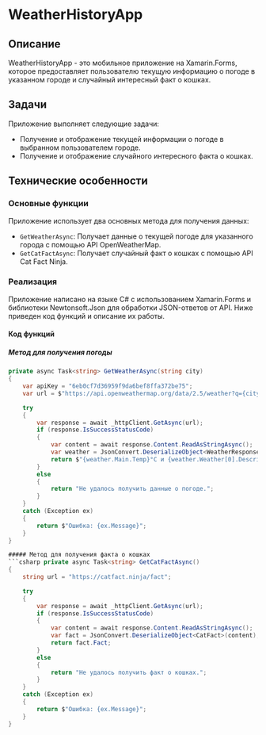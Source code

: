 # WeatherHistoryApp

## Описание

WeatherHistoryApp - это мобильное приложение на Xamarin.Forms, которое предоставляет пользователю текущую информацию о погоде в указанном городе и случайный интересный факт о кошках. 

## Задачи

Приложение выполняет следующие задачи:
- Получение и отображение текущей информации о погоде в выбранном пользователем городе.
- Получение и отображение случайного интересного факта о кошках.

## Технические особенности

### Основные функции

Приложение использует два основных метода для получения данных:
- `GetWeatherAsync`: Получает данные о текущей погоде для указанного города с помощью API OpenWeatherMap.
- `GetCatFactAsync`: Получает случайный факт о кошках с помощью API Cat Fact Ninja.

### Реализация

Приложение написано на языке C# с использованием Xamarin.Forms и библиотеки Newtonsoft.Json для обработки JSON-ответов от API. Ниже приведен код функций и описание их работы.

#### Код функций

##### Метод для получения погоды

```csharp
private async Task<string> GetWeatherAsync(string city)
{
    var apiKey = "6eb0cf7d36959f9da6bef8ffa372be75";
    var url = $"https://api.openweathermap.org/data/2.5/weather?q={city}&appid={apiKey}&units=metric&lang=ru";

    try
    {
        var response = await _httpClient.GetAsync(url);
        if (response.IsSuccessStatusCode)
        {
            var content = await response.Content.ReadAsStringAsync();
            var weather = JsonConvert.DeserializeObject<WeatherResponse>(content);
            return $"{weather.Main.Temp}°C и {weather.Weather[0].Description}";
        }
        else
        {
            return "Не удалось получить данные о погоде.";
        }
    }
    catch (Exception ex)
    {
        return $"Ошибка: {ex.Message}";
    }
}

##### Метод для получения факта о кошках
```csharp private async Task<string> GetCatFactAsync()
{
    string url = "https://catfact.ninja/fact";

    try
    {
        var response = await _httpClient.GetAsync(url);
        if (response.IsSuccessStatusCode)
        {
            var content = await response.Content.ReadAsStringAsync();
            var fact = JsonConvert.DeserializeObject<CatFact>(content);
            return fact.Fact;
        }
        else
        {
            return "Не удалось получить факт о кошках.";
        }
    }
    catch (Exception ex)
    {
        return $"Ошибка: {ex.Message}";
    }
}

